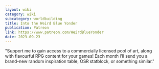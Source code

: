 ```yaml
---
layout: wiki
category: wiki
subcategory: worldbuilding
title: Into the Weird Blue Yonder
publication: Patreon
link: https://www.patreon.com/WeirdBlueYonder
date: 2023-09-23
---
```


"Support me to gain access to a commercially licensed pool of art, along with flavourful RPG content for your games! Each month I’ll send you a brand-new random inspiration table, OSR statblock, or something similar."
